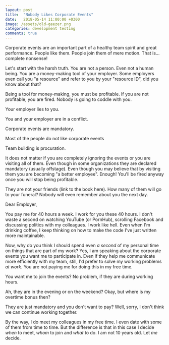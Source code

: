 ```yaml
---
layout: post
title:  "Nobody Likes Corporate Events"
date:   2018-05-14 11:00:00 +0300
image: /assets/old-geezer.png
categories: development testing
comments: true
---
```


Corporate events are an important part of a healthy team spirit and great performance. People like them. People join them of mere motion. That is... complete nonsense!

Let's start with the harsh truth. You are not a person. Even not a human being. You are a money-making tool of your employer. Some employers even call you "a resource" and refer to you by your "resource ID", did you know about that?

Being a tool for money-making, you must be profitable. If you are not profitable, you are fired. Nobody is going to coddle with you.

Your employer lies to you.

You and your employer are in a conflict.

Corporate events are mandatory.

Most of the people do not like corporate events

Team building is procuration.

It does not matter if you are completely ignoring the events or you are visiting all of them. Even though in some organizations they are declared mandatory (usually offstage). Even though you may believe that by visiting them you are becoming "a better employee". Enough! You'll be fired anyway once you will stop being profitable.

They are not your friends (link to the book here). How many of them will go to your funeral? Nobody will even remember about you the next day.

Dear Employer,

You pay me for 40 hours a week. I work for you these 40 hours. I don't waste a second on watching YouTube (or PornHub), scrolling Facebook and discussing politics with my colleagues. I work like hell. Even when I'm drinking coffee, I keep thinking on how to make the code I've just written more maintainable.

Now, why do you think I should spend even _a second_ of my personal time on things that are part of my work? Yes, I am speaking about the corporate events you want me to participate in. Even if they help me communicate more efficiently with my team, still, I'd prefer to solve my working problems _at work_. You are not paying me for doing this in my free time.

You want me to join the events? No problem, if they are during working hours.

Ah, they are in the evening or on the weekend? Okay, but where is my overtime bonus then?

They are just mandatory and you don't want to pay? Well, sorry, I don't think we can continue working together.

By the way, I do meet my colleagues in my free time. I even date with some of them from time to time. But the difference is that in this case I decide _when_ to meet, _whom_ to join and _what_ to do. I am not 10 years old. Let _me_ decide.
